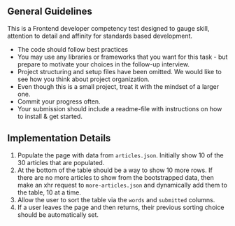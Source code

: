 
## General Guidelines
This is a Frontend developer competency test designed to gauge skill, attention to detail and affinity for standards based development.

- The code should follow best practices
- You may use any libraries or frameworks that you want for this task - but prepare to motivate your choices in the follow-up interview.
- Project structuring and setup files have been omitted.  We would like to see how you think about project organization.
- Even though this is a small project, treat it with the mindset of a larger one.
- Commit your progress often.
- Your submission should include a readme-file with instructions on how to install & get started.

## Implementation Details
1. Populate the page with data from `articles.json`.  Initially show 10 of the 30 articles that are populated.
1. At the bottom of the table should be a way to show 10 more rows.  If there are no more articles to show from the bootstrapped data, then make an xhr request to `more-articles.json` and dynamically add them to the table, 10 at a time.
1. Allow the user to sort the table via the `words` and `submitted` columns.
1. If a user leaves the page and then returns, their previous sorting choice should be automatically set.

